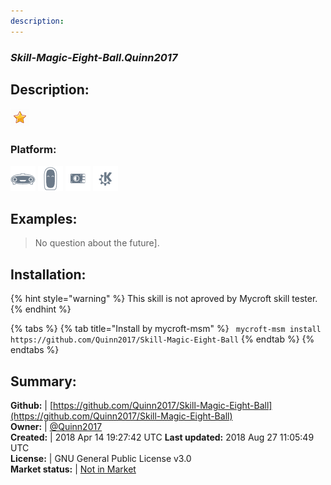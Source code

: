```yaml
---
description: 
---
```


### _Skill-Magic-Eight-Ball.Quinn2017_  
## Description:  
  
![](../.gitbook/assets/star.png)  
### Platform:  
 ![Mark I](../.gitbook/assets/mark-1-icon.png)  ![Mark II](../.gitbook/assets/mark-2-icon.png)  ![Picroft](../.gitbook/assets/picroft-icon.png)  ![plasmoid](../.gitbook/assets/kde.png)   
  
## Examples:  
> No question about the future].  
  
## Installation:  
{% hint style="warning" %}
This skill is not aproved by Mycroft skill tester.
{% endhint %}
    
{% tabs %}
{% tab title="Install by mycroft-msm" %}
``` mycroft-msm install https://github.com/Quinn2017/Skill-Magic-Eight-Ball```
{% endtab %}
  {% endtabs %}
    
## Summary:  
**Github:** | [https://github.com/Quinn2017/Skill-Magic-Eight-Ball](https://github.com/Quinn2017/Skill-Magic-Eight-Ball)  
**Owner:** | [@Quinn2017](https://github.com/Quinn2017)  
**Created:** | 2018 Apr 14 19:27:42 UTC  **Last updated:** 2018 Aug 27 11:05:49 UTC  
**License:** | GNU General Public License v3.0  
**Market status:** | [Not in Market](https://market.mycroft.ai/skill/)  
